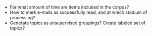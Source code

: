* For what amount of time are items included in the corpus?
* How to mark e-mails as successfully read, and at which stadium of processing?
* Generate topics as unsupervised groupings? Create labeled set of topics?
